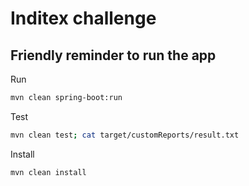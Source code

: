 # Inditex challenge

## Friendly reminder to run the app

Run

```bash
mvn clean spring-boot:run
```

Test

```bash
mvn clean test; cat target/customReports/result.txt
```

Install

```bash
mvn clean install
```
